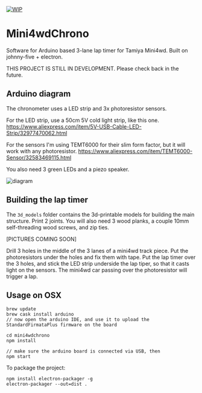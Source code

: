 [![WIP](https://img.shields.io/badge/status-WORK%20IN%20PROGRESS-red.svg)](https://github.com/Pimentoso/mini4wdchrono)

# Mini4wdChrono

Software for Arduino based 3-lane lap timer for Tamiya Mini4wd. Built on johnny-five + electron.

THIS PROJECT IS STILL IN DEVELOPMENT. Please check back in the future.

## Arduino diagram

The chronometer uses a LED strip and 3x photoresistor sensors.

For the LED strip, use a 50cm 5V cold light strip, like this one.
https://www.aliexpress.com/item/5V-USB-Cable-LED-Strip/32977470062.html

For the sensors I'm using TEMT6000 for their slim form factor, but it will work with any photoresistor.
https://www.aliexpress.com/item/TEMT6000-Sensor/32583469115.html

You also need 3 green LEDs and a piezo speaker.

![diagram](https://cdn.rawgit.com/Pimentoso/mini4wdchrono/6b3901f4/images/schema.png)

## Building the lap timer

The ```3d_models``` folder contains the 3d-printable models for building the main structure. Print 2 joints.
You will also need 3 wood planks, a couple 10mm self-threading wood screws, and zip ties.

[PICTURES COMING SOON]

Drill 3 holes in the middle of the 3 lanes of a mini4wd track piece. Put the photoresistors under the holes and fix them with tape.
Put the lap timer over the 3 holes, and stick the LED strip underside the lap tiper, so that it casts light on the sensors.
The mini4wd car passing over the photoresistor will trigger a lap.

## Usage on OSX

```
brew update
brew cask install arduino
// now open the arduino IDE, and use it to upload the StandardFirmataPlus firmware on the board

cd mini4wdchrono
npm install

// make sure the arduino board is connected via USB, then
npm start
```

To package the project:

```
npm install electron-packager -g
electron-packager --out=dist .
```
